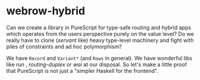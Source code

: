 # webrow-hybrid

Can we create a library in PureScript for type-safe routing and hybrid apps which operates from the users perspective purely on the value level? Do we really have to clone (_servant_ like) heavy type-level machinery and fight with piles of constraints and ad hoc polymorphism?

We have `Record` and `Variant*` (and `Rows` in general). We have wonderful libs like _run_ ,  _routing-duplex_ or _wai_ at our disposal.
So let's make a little proof that PureScript is not just a "simpler Haskell for the frontend".
